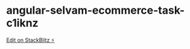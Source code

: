 # angular-selvam-ecommerce-task-c1iknz

[Edit on StackBlitz ⚡️](https://stackblitz.com/edit/angular-selvam-ecommerce-task-c1iknz)